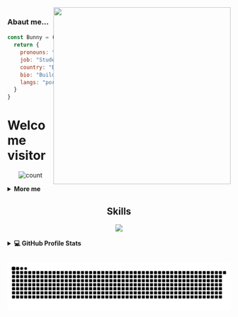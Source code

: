 <img src="https://count.getloli.com/get/@:BunnyGhost?theme=rule34" align="right" width="400" height="400">



### Abaut me...   
```js
const Bunny = () => {
  return {
    pronouns: "He" | "Him",
    job: "Student / ADM",
    country: "Brazil",
    bio: "Building, breaking, learning, and repeating 🔁",
    langs: "portuguese, english and russian"
  }
}
```

# Welcome visitor 
<p align="center">
  <img src="https://www.icegif.com/wp-content/uploads/2023/12/icegif-224.gif" style="max-width:100%; height:auto;" alt="count">
</p>


<details>
  <summary><b>More me</b></summary>
  <br>
  <table>
    <tr>
     <td>
  <img 
    src="https://i.pinimg.com/originals/b1/57/c6/b157c62a5c4c23a7084426108dcc0f8b.gif" 
    alt="profile gif" 
    style="max-width: 100%; height: auto; width: 120px;"
  >
</td>
      <td style="padding-left: 15px; vertical-align: top;">
        <strong>🎯 Focus</strong><br>
        <ul>
          <li>Go to college: <strong>Computer Science</strong></li>
          <li>Studying at <strong>University</strong></li>
          <li>At least good with <strong>JavaScript, HTML, CSS, Python, Node.js, Bash</strong></li>
          <li>Studying design with <strong>Figma</strong></li>
          <li>Mainly focused on making <strong>WhatsApp Bots</strong></li>
        </ul>
        <a href="https://github.com/BunnyGhost">
          <img src="https://readme-typing-svg.herokuapp.com?font=Fira+Code&pause=1000&color=3A2CF7E1&center=true&vCenter=true&width=435&lines=Follow+me+" alt="Typing SVG">
        </a>
      </td>
    </tr>
  </table>
</details>



  <h2 align="center">Skills </h2>


<p align="center">
  <a href="https://skillicons.dev">
    <img src="https://skillicons.dev/icons?i=html,git,css,js,python" />
  </a>
</p>

<details> 
  <summary><b>💻 GitHub Profile Stats</b></summary>

<div align="center">
  <a href="https://github.com/BunnyGhost">
  <img height="180em" src="https://github-readme-stats.vercel.app/api?username=BunnyGhost&show_icons=true&theme=dracula&include_all_commits=true&count_private=true"/>
  <img height="180em" src="https://github-readme-stats.vercel.app/api/top-langs/?username=BunnyGhost&layout=compact&langs_count=7&theme=dracula"/>
</div>
  <br/>
</details>
   
  ##
 
<div> 
  
  ![Snake animation](https://github.com/BunnyGhost/BunnyGhost/blob/output/github-contribution-grid-snake.svg)
 
</div>
